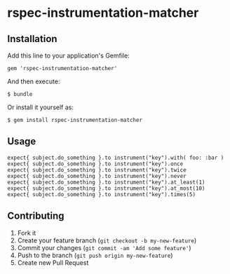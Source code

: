 rspec-instrumentation-matcher
=============================


## Installation

Add this line to your application's Gemfile:

    gem 'rspec-instrumentation-matcher'

And then execute:

    $ bundle

Or install it yourself as:

    $ gem install rspec-instrumentation-matcher

## Usage

    expect{ subject.do_something }.to instrument("key").with( foo: :bar )
    expect{ subject.do_something }.to instrument("key").once
    expect{ subject.do_something }.to instrument("key").twice
    expect{ subject.do_something }.to instrument("key").never
    expect{ subject.do_something }.to instrument("key").at_least(1)
    expect{ subject.do_something }.to instrument("key").at_most(10)
    expect{ subject.do_something }.to instrument("key").times(5)


## Contributing

1. Fork it
2. Create your feature branch (`git checkout -b my-new-feature`)
3. Commit your changes (`git commit -am 'Add some feature'`)
4. Push to the branch (`git push origin my-new-feature`)
5. Create new Pull Request
